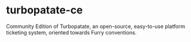 # turbopatate-ce
Community Edition of Turbopatate, an open-source, easy-to-use platform ticketing system, oriented towards Furry conventions.
